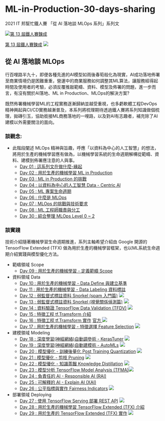 # ML-in-Production-30-days-sharing

2021 IT 邦幫忙鐵人賽 「從 AI 落地談 MLOps 系列」系列文

[![](https://d1dwq032kyr03c.cloudfront.net/images/ironman_sticker/13/ai-and-data.png?sticker "第 13 屆鐵人賽鍊成")](https://ithelp.ithome.com.tw/users/20121130/ironman/4015)

[第 13 屆鐵人賽鍊成](https://ithelp.ithome.com.tw/users/20121130/ironman/4015)
[![](https://img.shields.io/badge/iThome%E9%90%B5%E4%BA%BA%E8%B3%BD2021-%E5%A8%81%E5%88%A9%E6%96%AF-blue)](https://ithelp.ithome.com.tw/users/20121130/ironman/4015)

## 從 AI 落地談 MLOps
行百哩路半九十，即便各種先進的AI模型如雨後春筍般化為現實，AI成功落地佈署至商業情境仍是困難重重，營運中的商業服務如何調整其ML算法，讓服務經得起時間及使用者的考驗，必須反覆推敲範疇、資料、模型及佈署的問題，進一步而言，有沒有關於AI落地、ML in Production、MLOps的解決方案?

既然佈署機械學習ML的工程實務逐漸歸納並越受重視，也多虧軟體工程DevOps精神興起與CI/CD實務越漸普及，本系列將梳理期待透過鐵人賽將系列知識做個梳理，拋磚引玉，協助銜接ML商務落地的一哩路，以及對AI有志趣者，補充除了AI建模以外需要關注的面向。


### 談觀念:
- 此階段闡述 MLOps 精神與旨趣，呼應「以資料為中心的人工智慧」的想法，將用於生產的機械學習應有做為，以機械學習系統的生命週期解構從範疇、資料、建模到佈署應注意的人與事。
    - [Day 01 : 這系列文在做什麼-緣起](https://ithelp.ithome.com.tw/articles/10258837)
    - [Day 02 : 用於生產的機械學習 ML in Production](https://ithelp.ithome.com.tw/articles/10258861)
    - [Day 03 : ML in Production 的挑戰](https://ithelp.ithome.com.tw/articles/10259314)
    - [Day 04 : 以資料為中心的人工智慧 Data - Centric AI](https://ithelp.ithome.com.tw/articles/10259708)
    - [Day 05 : ML 專案生命週期](https://ithelp.ithome.com.tw/articles/10259989)
    - [Day 06 : 什麼是 MLOps](https://ithelp.ithome.com.tw/articles/10260304)
    - [Day 07 : MLOps 的挑戰與技術要求](https://ithelp.ithome.com.tw/articles/10260599)
    - [Day 08 : ML 工程師職責與分工](https://ithelp.ithome.com.tw/articles/10260962)
    - [Day 30 : 綜合整理 MLOps Level 0 ~ 2](https://ithelp.ithome.com.tw/articles/10274317)
### 談實踐
技術介紹隨著機械學習生命週期推進，系列主軸希望介紹由 Google 開源的 TensorFlow Extended (TFX) 做為用於生產的機械學習框架，也以ML系統生命週期介紹實踐與模型優化方法。
- 範疇領域 Scope
    - [Day 09 : 用於生產的機械學習 - 定義範疇 Scope](https://ithelp.ithome.com.tw/articles/10261352)
- 資料領域 Data
    - [Day 10 : 用於生產的機械學習 - Data Define 與建立基準](https://ithelp.ithome.com.tw/articles/10261664)
    - [Day 11 : 用於生產的機械學習 - Data Labeling 資料標註](https://ithelp.ithome.com.tw/articles/10262021)
    - [Day 12 : 弱監督式標註資料 Snorkel (spam 入門篇)](https://ithelp.ithome.com.tw/articles/10262325) [![](https://i.imgur.com/pQnQ4tG.png)](https://colab.research.google.com/github/willismax/ML-in-Production-30-days-sharing/blob/main/notebook/12.%E5%85%A5%E9%96%80_Snorkel_.ipynb)
    - [Day 13 : 弱監督式標註資料 Snorkel (視覺關係偵測篇)](https://ithelp.ithome.com.tw/articles/10262699) [![](https://i.imgur.com/pQnQ4tG.png)](https://colab.research.google.com/github/willismax/ML-in-Production-30-days-sharing/blob/main/notebook/13.Snorkel_%E8%A6%96%E8%A6%BA%E9%97%9C%E4%BF%82%E6%AA%A2%E6%B8%ACVRD%E7%AF%84%E4%BE%8B.ipynb)
    - [Day 14 : 資料驗證 TensorFlow Data Validation (TFDV)](https://ithelp.ithome.com.tw/articles/10263091) [![](https://i.imgur.com/pQnQ4tG.png)](https://colab.research.google.com/github/tensorflow/docs-l10n/blob/master/site/zh-cn/tfx/tutorials/data_validation/tfdv_basic.ipynb) 
    - [Day 15 : 特徵工程 tf.Tramsform 介紹](https://ithelp.ithome.com.tw/articles/10263595)
    - [Day 16 : 特徵工程 tf.Tramsform 實作](https://ithelp.ithome.com.tw/articles/10264084) [官方 ![](https://i.imgur.com/pQnQ4tG.png)](https://colab.research.google.com/github/tensorflow/tfx/blob/master/docs/tutorials/transform/simple.ipynb)
    - [Day 17 : 用於生產的機械學習 - 特徵選擇 Feature Selection](https://ithelp.ithome.com.tw/articles/10264846) [![](https://i.imgur.com/pQnQ4tG.png)](https://colab.research.google.com/github/willismax/ML-in-Production-30-days-sharing/blob/main/notebook/17.%E7%89%B9%E5%BE%B5%E9%81%B8%E6%93%87_Deta_Selection_%E9%90%B5%E4%BA%BA%E8%B3%BD%E7%A4%BA%E7%AF%84_.ipynb)
- 建模領域 Modeling
    - [Day 18 : 深度學習(神經網絡)自動調參術 - KerasTuner](https://ithelp.ithome.com.tw/articles/10265801) [![](https://i.imgur.com/pQnQ4tG.png)](https://colab.research.google.com/github/willismax/ML-in-Production-30-days-sharing/blob/main/notebook/18.Keras_Tuner_%E9%90%B5%E4%BA%BA%E8%B3%BD%E5%88%86%E4%BA%AB.ipynb)
    - [Day 19 : 深度學習(神經網絡)自動建模術 - AutoMLs](https://ithelp.ithome.com.tw/articles/10266499) [ ![](https://i.imgur.com/pQnQ4tG.png)]( https://colab.research.google.com/github/keras-team/autokeras/blob/master/docs/ipynb/image_classification.ipynb)
    - [Day 20 : 模型優化 - 訓練後量化 Post Training Quantization](https://ithelp.ithome.com.tw/articles/10267328)  [![](https://i.imgur.com/pQnQ4tG.png)](https://colab.research.google.com/github/willismax/ML-in-Production-30-days-sharing/blob/main/notebook/20.%E8%A8%93%E7%B7%B4%E5%BE%8C%E9%87%8F%E5%8C%96_TensorFolw_Lite_Quantization_%E9%90%B5%E4%BA%BA%E8%B3%BD%E7%A4%BA%E7%AF%84.ipynb)
    - [Day 21 : 模型優化 - 剪枝 Pruning](https://ithelp.ithome.com.tw/articles/10268124)  [![](https://i.imgur.com/pQnQ4tG.png)](https://colab.research.google.com/github/willismax/ML-in-Production-30-days-sharing/blob/main/notebook/21.%E6%A8%A1%E5%9E%8B%E5%84%AA%E5%8C%96_%E5%89%AA%E6%9E%9D_Pruning_.ipynb)
    - [Day 22 : 模型優化 - 知識蒸餾 Knowledge Distillation](https://ithelp.ithome.com.tw/articles/10268783) [![](https://i.imgur.com/pQnQ4tG.png)](https://colab.research.google.com/github/willismax/ML-in-Production-30-days-sharing/blob/main/notebook/22.%E7%9F%A5%E8%AD%98%E8%92%B8%E9%A4%BE_%E9%90%B5%E4%BA%BA%E8%B3%BD%E7%A4%BA%E7%AF%84.ipynb)
    - [Day 23 : 模型分析 TensorFlow Model Analysis (TFMA)](https://ithelp.ithome.com.tw/articles/10269467)[![](https://i.imgur.com/pQnQ4tG.png)](https://colab.research.google.com/github/tensorflow/tfx/blob/master/docs/tutorials/model_analysis/tfma_basic.ipynb#scrollTo=SA2E343NAMRF)
    - [Day 24 : 負責任的 AI - Responsible AI (RAI)](https://ithelp.ithome.com.tw/articles/10270241)
    - [Day 25 : 可解釋的 AI - Explain AI (XAI)](https://ithelp.ithome.com.tw/articles/10270902)
    - [Day 26 : 公平指標與實作 Fairness Indicators](https://ithelp.ithome.com.tw/articles/10271626) [![](https://i.imgur.com/pQnQ4tG.png)](https://colab.research.google.com/github/tensorflow/fairness-indicators/blob/master/g3doc/tutorials/Fairness_Indicators_TFCO_CelebA_Case_Study.ipynb#scrollTo=GRIjYftvuc7b)
- 部署領域 Deploying
    - [Day 27 : 使用 TensorFlow Serving 部署 REST API](https://ithelp.ithome.com.tw/articles/10272257) [![](https://i.imgur.com/pQnQ4tG.png)](https://colab.research.google.com/github/willismax/ML-in-Production-30-days-sharing/blob/main/notebook/27.TensorFlow_Serving_REST_API_%E9%90%B5%E4%BA%BA%E8%B3%BD%E7%A4%BA%E7%AF%84.ipynb)
    - [Day 28 : 用於生產的機械學習 TensorFlow Extended (TFX) 介紹](https://ithelp.ithome.com.tw/articles/10272958)
    - [Day 29 : 用於生產的 TensorFlow Extended (TFX) 實作](https://ithelp.ithome.com.tw/articles/10273652) [ ![](https://i.imgur.com/pQnQ4tG.png)](https://colab.research.google.com/drive/1o4lRoAdpPkfCL6WV3X6JwXK5C27itbI6?usp=drive_fs)
